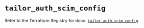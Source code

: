 # `tailor_auth_scim_config`

Refer to the Terraform Registry for docs: [`tailor_auth_scim_config`](https://registry.terraform.io/providers/tailor-platform/tailor/0.0.25/docs/resources/auth_scim_config).
